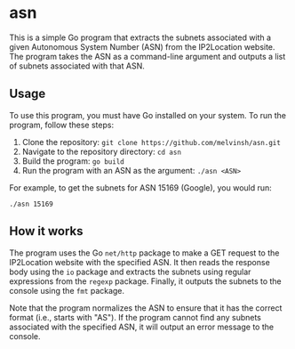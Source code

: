 # asn

This is a simple Go program that extracts the subnets associated with a given Autonomous System Number (ASN) from the IP2Location website. The program takes the ASN as a command-line argument and outputs a list of subnets associated with that ASN.

## Usage

To use this program, you must have Go installed on your system. To run the program, follow these steps:

1. Clone the repository: `git clone https://github.com/melvinsh/asn.git`
2. Navigate to the repository directory: `cd asn`
3. Build the program: `go build`
4. Run the program with an ASN as the argument: `./asn <ASN>`

For example, to get the subnets for ASN 15169 (Google), you would run:

```
./asn 15169
```

## How it works

The program uses the Go `net/http` package to make a GET request to the IP2Location website with the specified ASN. It then reads the response body using the `io` package and extracts the subnets using regular expressions from the `regexp` package. Finally, it outputs the subnets to the console using the `fmt` package.

Note that the program normalizes the ASN to ensure that it has the correct format (i.e., starts with "AS"). If the program cannot find any subnets associated with the specified ASN, it will output an error message to the console.

